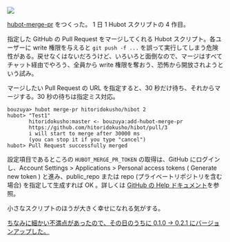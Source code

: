 ![](http://img.bouzuya.net/2014-07-17.png)

[hubot-merge-pr][bouzuya/hubot-merge-pr] をつくった。 1 日 1 Hubot スクリプトの 4 作目。

指定した GitHub の Pull Request をマージしてくれる Hubot スクリプト。各ユーザーに write 権限を与えると `git push -f ...` を誤って実行してしまう危険性がある。戻せなくはないだろうけど、いろいろと面倒なので、マージはすべてチャット経由でやろう、全員から write 権限を奪おう、恐怖から開放されようという試み。

マージしたい Pull Request の URL を指定すると、30 秒だけ待ち、それからマージする。30 秒の待ちは指定ミス対応。

    bouzuya> hubot merge-pr hitoridokusho/hibot 2
    hubot> "Test1"
           hitoridokusho:master <- bouzuya:add-hubot-merge-pr
           https://github.com/hitoridokusho/hibot/pull/3
           i will start to merge after 30000 ms
           (you can stop it if you type "cancel")
    hubot> Pull Request successfully merged

設定項目であるところの `HUBOT_MERGE_PR_TOKEN` の取得は、GitHub にログインし、Account Settings &gt; Applications &gt; Personal access tokens ( Generate new token ) と進み、public_repo または repo (プライベートリポジトリを含む場合) を指定して生成すれば OK 。詳しくは [GitHub の Help ドキュメント][how-to-generate-a-token]を参照。

小さなスクリプトのほうが大きく幸せになれる気がする。

<ins>ちなみに細かい不満点があったので、その日のうちに 0.1.0 -> 0.2.1 にバージョンアップした。</ins>

[bouzuya/hubot-merge-pr]: https://github.com/bouzuya/hubot-merge-pr
[how-to-generate-a-token]: https://help.github.com/articles/creating-an-access-token-for-command-line-use
